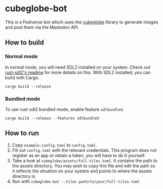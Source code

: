 # cubeglobe-bot

This is a Fediverse bot which uses the [cubeglobe](https://github.com/DeeUnderscore/cubeglobe) library to generate images and post them via the Mastodon API.


## How to build
### Normal mode
In normal mode, you will need SDL2 installed on your system. Check out [rust-sdl2's readme](https://github.com/Rust-SDL2/rust-sdl2/blob/master/README.md) for more details on this. With SDL2 installed, you can build with Cargo:

```shell
cargo build --release
```

### Bundled mode
To use rust-sdl2 bundled mode, enable feature `sdlbundled`:

```shell
cargo build --release --features sdlbundled
```

## How to run
1. Copy `example.config.toml` to `config.toml`.
2. Fill out `config.toml` with the relevant credentials. This program does not register as an app or obtain a token, you will have to do it yourself.
3. Take a look at `cubeglobe/assets/full-tiles.toml`. It contains the path to the assets directory. You may wish to copy this file and edit the path so it reflects the situation on your system and points to where the assets directory is.
4. Run with `cubeglobe-bot --tiles path/to/your/full-tiles.toml`